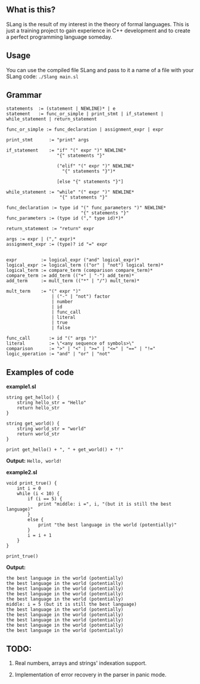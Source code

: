 ## What is this?

SLang is the result of my interest in the theory of formal languages. This is just a training project to gain experience in C++ development and to create a perfect programming language someday.

## Usage

You can use the compiled file SLang and pass to it a name of a file with your SLang code:
```./Slang main.sl```

## Grammar

```
statements  := (statement | NEWLINE)* | e
statement   := func_or_simple | print_stmt | if_statement | while_statement | return_statement

func_or_simple := func_declaration | assignment_expr | expr

print_stmt      := "print" args

if_statement    := "if" "(" expr ")" NEWLINE*
                   "{" statements "}"

                   ("elif" "(" expr ")" NEWLINE*
                     "{" statements "}")*

                   [else "{" statements "}"]

while_statement := "while" "(" expr ")" NEWLINE*
                    "{" statements "}"

func_declaration := type id "(" func_parameters ")" NEWLINE*
                            "{" statements "}"
func_parameters := (type id ("," type id)*)*

return_statement := "return" expr

args := expr | ("," expr)*
assignment_expr := (type)? id "=" expr


expr         := logical_expr ("and" logical_expr)*
logical_expr := logical_term (("or" | "not") logical term)*
logical_term := compare_term (comparison compare_term)*
compare_term := add_term (("+" | "-") add_term)*
add_term     := mult_term (("*" | "/") mult_term)*

mult_term    := "(" expr ")"
                 | ("-" | "not") factor
                 | number
                 | id
                 | func_call
                 | literal
                 | true
                 | false

func_call       := id "(" args ")"
literal         := \"<any sequence of symbols>\"
comparison      := ">" | "<" | ">=" | "<=" | "==" | "!="
logic_operation := "and" | "or" | "not"
```

## Examples of code
**example1.sl**
```
string get_hello() {
    string hello_str = "Hello"
    return hello_str
}

string get_world() {
    string world_str = "world"
    return world_str
}

print get_hello() + ", " + get_world() + "!"
```

**Output:**
```Hello, world!```


**example2.sl**
```
void print_true() {
    int i = 0
    while (i < 10) {
        if (i == 5) {
            print "middle: i =", i, "(but it is still the best language)"
        }
        else {
            print "the best language in the world (potentially)"
        }
        i = i + 1
    }
}

print_true()
```

**Output:**
```
the best language in the world (potentially) 
the best language in the world (potentially) 
the best language in the world (potentially) 
the best language in the world (potentially) 
the best language in the world (potentially) 
middle: i = 5 (but it is still the best language) 
the best language in the world (potentially) 
the best language in the world (potentially) 
the best language in the world (potentially) 
the best language in the world (potentially) 
the best language in the world (potentially)
```

## TODO:
1. Real numbers, arrays and strings' indexation support.

2. Implementation of error recovery in the parser in panic mode.
